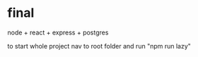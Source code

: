 # final
node + react + express + postgres

to start whole project nav to root folder and run "npm run lazy"
